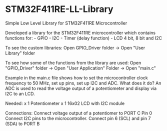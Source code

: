 # STM32F411RE-LL-Library
Simple Low Level Library for STM32F411RE Microcontroller

Developed a library for the STM32F411RE microcontroller which contains functions for:
    - GPIO
    - I2C
    - Timer (delay function)
    - LCD 4 bit, 8 bit and I2C
    
   To see the custom libraries:
   Open GPIO_Driver folder -> Open "User Library" folder
   
   To see how some of the functions from the library are used:
   Open "GPIO_Driver" folder -> Open "User Application" Folder -> Open "main.c"
   
   Example in the main.c file shows how to set the microcontroller clock frequency to 50 MHz, set up pins, set up I2C and ADC.
   What does it do? An ADC is used to read the voltage output of a potentiometer and display via I2C to an LCD.
   
   
   Needed: x 1 Potentiometer
           x 1 16x02 LCD with I2C module
   
   Connections: Connect voltage output of a potentiomer to PORT C Pin 0 
                Connect I2C pins to the microcontroller. Connect pin 6 (SCL) and pin 7 (SDA) to PORT B
